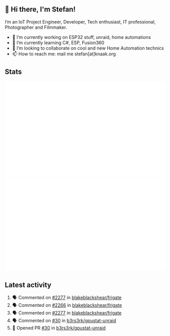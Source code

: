 ## 👋 Hi there, I'm Stefan!
I’m an IoT Project Engineer, Developer, Tech enthusiast, IT professional, Photographer and Filmmaker.

- 🔭 I’m currently working on ESP32 stuff, unraid, home automations
- 🌱 I’m currently learning C#, ESP, Fusion360
- 👯 I’m looking to collaborate on cool and new Home Automation technics
- 📫 How to reach me: mail me stefan[at]knaak.org

## Stats

![](https://github.com/corgan2222/github-stats/blob/master/generated/overview.svg) ![](https://github.com/corgan2222/github-stats/blob/master/generated/languages.svg)


## Latest activity

<!--START_SECTION:activity-->
1. 🗣 Commented on [#2277](https://github.com/blakeblackshear/frigate/issues/2277) in [blakeblackshear/frigate](https://github.com/blakeblackshear/frigate)
2. 🗣 Commented on [#2266](https://github.com/blakeblackshear/frigate/issues/2266) in [blakeblackshear/frigate](https://github.com/blakeblackshear/frigate)
3. 🗣 Commented on [#2277](https://github.com/blakeblackshear/frigate/issues/2277) in [blakeblackshear/frigate](https://github.com/blakeblackshear/frigate)
4. 🗣 Commented on [#30](https://github.com/b3rs3rk/gpustat-unraid/issues/30) in [b3rs3rk/gpustat-unraid](https://github.com/b3rs3rk/gpustat-unraid)
5. 💪 Opened PR [#30](https://github.com/b3rs3rk/gpustat-unraid/pull/30) in [b3rs3rk/gpustat-unraid](https://github.com/b3rs3rk/gpustat-unraid)
<!--END_SECTION:activity-->

<!--

